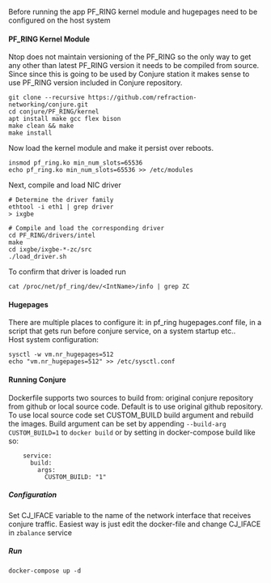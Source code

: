 Before running the app PF_RING kernel module and hugepages need to be configured on the host system

#### PF_RING Kernel Module
Ntop does not maintain versioning of the PF_RING so the only way to get any other than latest PF_RING version it needs to be compiled from source.  
Since since this is going to be used by Conjure station it makes sense to use PF_RING version included in Conjure repository.  

```
git clone --recursive https://github.com/refraction-networking/conjure.git
cd conjure/PF_RING/kernel
apt install make gcc flex bison
make clean && make
make install
```
Now load the kernel module and make it persist over reboots.  
```
insmod pf_ring.ko min_num_slots=65536
echo pf_ring.ko min_num_slots=65536 >> /etc/modules
```

Next, compile and load NIC driver 
```
# Determine the driver family
ethtool -i eth1 | grep driver
> ixgbe

# Compile and load the corresponding driver
cd PF_RING/drivers/intel
make
cd ixgbe/ixgbe-*-zc/src
./load_driver.sh
```
To confirm that driver is loaded run   
```
cat /proc/net/pf_ring/dev/<IntName>/info | grep ZC
```

#### Hugepages
There are multiple places to configure it: in pf_ring hugepages.conf file, in a script that gets run before conjure service, on a system startup etc..  
Host system configuration:
```
sysctl -w vm.nr_hugepages=512
echo "vm.nr_hugepages=512" >> /etc/sysctl.conf
```

#### Running Conjure
Dockerfile supports two sources to build from: original conjure repository from github or local source code. Default is to use original github repository. To use local source code set CUSTOM_BUILD build argument and rebuild the images. Build argument can be set by appending `--build-arg CUSTOM_BUILD=1` to `docker build` or by setting in docker-compose build like so:
```
    service:
      build:
        args:
          CUSTOM_BUILD: "1"
```

##### Configuration
Set CJ_IFACE variable to the name of the network interface that receives conjure traffic. Easiest way is just edit the docker-file and change CJ_IFACE in `zbalance` service

##### Run
`docker-compose up -d`
